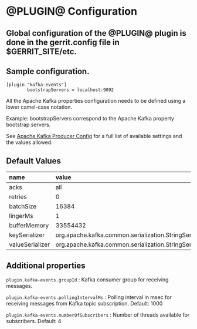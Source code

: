 
@PLUGIN@ Configuration
=========================

Global configuration of the @PLUGIN@ plugin is done in the gerrit.config file in $GERRIT_SITE/etc.
--------------------

## Sample configuration.

```
[plugin "kafka-events"]
        bootstrapServers = localhost:9092
```

All the Apache Kafka properties configuration needs to
be defined using a lower camel-case notation.

Example: bootstrapServers correspond to the Apache Kafka property
bootstrap.servers.

See [Apache Kafka Producer Config](http://kafka.apache.org/documentation.html#producerconfigs)
for a full list of available settings and the values allowed.

Default Values
-----------------

|name                 | value
|:--------------------|:------------------
| acks                | all
| retries             | 0
| batchSize           | 16384
| lingerMs            | 1
| bufferMemory        | 33554432
| keySerializer       | org.apache.kafka.common.serialization.StringSerializer
| valueSerializer     | org.apache.kafka.common.serialization.StringSerializer

Additional properties
---------------------

`plugin.kafka-events.groupId`
:	Kafka consumer group for receiving messages.

`plugin.kafka-events.pollingIntervalMs`
:	Polling interval in msec for receiving messages from Kafka topic subscription.
	Default: 1000

`plugin.kafka-events.numberOfSubscribers`
:	Number of threads available for subscribers.
	Default: 4